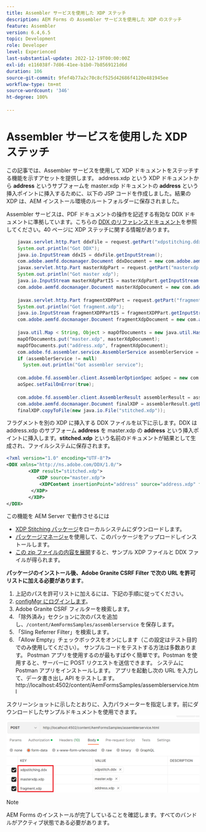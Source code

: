 ```yaml
---
title: Assembler サービスを使用した XDP ステッチ
description: AEM Forms の Assembler サービスを使用した XDP のステッチ
feature: Assembler
version: 6.4,6.5
topic: Development
role: Developer
level: Experienced
last-substantial-update: 2022-12-19T00:00:00Z
exl-id: e116038f-7d86-41ee-b1b0-7b8569121d6d
duration: 106
source-git-commit: 9fef4b77a2c70c8cf525d42686f4120e481945ee
workflow-type: tm+mt
source-wordcount: '346'
ht-degree: 100%

---
```


# Assembler サービスを使用した XDP ステッチ

この記事では、Assembler サービスを使用して XDP ドキュメントをステッチする機能を示すアセットを提供します。
address.xdp という XDP ドキュメントから **address** というサブフォームを master.xdp ドキュメントの **address** という挿入ポイントに挿入するために、以下の JSP コードを作成しました。結果の XDP は、AEM インストール環境のルートフォルダーに保存されました。

Assembler サービスは、PDF ドキュメントの操作を記述する有効な DDX ドキュメントに準拠しています。こちらの [DDX のリファレンスドキュメント](assets/ddxRef.pdf)を参照してください。40 ページに XDP ステッチに関する情報があります。

```java
    javax.servlet.http.Part ddxFile = request.getPart("xdpstitching.ddx");
    System.out.println("Got DDX");
    java.io.InputStream ddxIS = ddxFile.getInputStream();
    com.adobe.aemfd.docmanager.Document ddxDocument = new com.adobe.aemfd.docmanager.Document(ddxIS);
    javax.servlet.http.Part masterXdpPart = request.getPart("masterxdp.xdp");
    System.out.println("Got master xdp");
    java.io.InputStream masterXdpPartIS = masterXdpPart.getInputStream();
    com.adobe.aemfd.docmanager.Document masterXdpDocument = new com.adobe.aemfd.docmanager.Document(masterXdpPartIS);

    javax.servlet.http.Part fragmentXDPPart = request.getPart("fragment.xdp");
    System.out.println("Got fragment.xdp");
    java.io.InputStream fragmentXDPPartIS = fragmentXDPPart.getInputStream();
    com.adobe.aemfd.docmanager.Document fragmentXdpDocument = new com.adobe.aemfd.docmanager.Document(fragmentXDPPartIS);

    java.util.Map < String, Object > mapOfDocuments = new java.util.HashMap < String, Object > ();
    mapOfDocuments.put("master.xdp", masterXdpDocument);
    mapOfDocuments.put("address.xdp", fragmentXdpDocument);
    com.adobe.fd.assembler.service.AssemblerService assemblerService = sling.getService(com.adobe.fd.assembler.service.AssemblerService.class);
    if (assemblerService != null)
      System.out.println("Got assembler service");

    com.adobe.fd.assembler.client.AssemblerOptionSpec aoSpec = new com.adobe.fd.assembler.client.AssemblerOptionSpec();
    aoSpec.setFailOnError(true);

    com.adobe.fd.assembler.client.AssemblerResult assemblerResult = assemblerService.invoke(ddxDocument, mapOfDocuments, aoSpec);
    com.adobe.aemfd.docmanager.Document finalXDP = assemblerResult.getDocuments().get("stitched.xdp");
    finalXDP.copyToFile(new java.io.File("stitched.xdp"));
```

フラグメントを別の XDP に挿入する DDX ファイルを以下に示します。DDX は address.xdp のサブフォーム **address** を master.xdp の **address** という挿入ポイントに挿入します。**stitched.xdp** という名前のドキュメントが結果として生成され、ファイルシステムに保存されます。

```xml
<?xml version="1.0" encoding="UTF-8"?> 
<DDX xmlns="http://ns.adobe.com/DDX/1.0/"> 
        <XDP result="stitched.xdp"> 
           <XDP source="master.xdp"> 
            <XDPContent insertionPoint="address" source="address.xdp" fragment="address"/> 
         </XDP> 
        </XDP>         
</DDX>
```

この機能を AEM Server で動作させるには

* [XDP Stitching パッケージ](assets/xdp-stitching.zip)をローカルシステムにダウンロードします。
* [パッケージマネージャ](http://localhost:4502/crx/packmgr/index.jsp)を使用して、このパッケージをアップロードしインストールします。
* [この zip ファイルの内容を展開](assets/xdp-and-ddx.zip)すると、サンプル XDP ファイルと DDX ファイルが得られます。

**パッケージのインストール後、Adobe Granite CSRF Filter で次の URL を許可リストに加える必要があります**。

1. 上記のパスを許可リストに加えるには、下記の手順に従ってください。
1. [configMgr にログインします](http://localhost:4502/system/console/configMgr)。
1. Adobe Granite CSRF フィルターを検索します。
1. 「除外済み」セクションに次のパスを追加し、`/content/AemFormsSamples/assemblerservice` を保存します。
1. 「Sling Referrer Filter」を検索します。
1. 「Allow Empty」チェックボックスをオンにします（この設定はテスト目的でのみ使用してください）。
サンプルコードをテストする方法は多数あります。 Postman アプリを使用するのが最もすばやく簡単です。Postman を使用すると、サーバーに POST リクエストを送信できます。 システムに Postman アプリをインストールします。
アプリを起動し次の URL を入力して、データ書き出し API をテストします。
http://localhost:4502/content/AemFormsSamples/assemblerservice.html

スクリーンショットに示したとおりに、入力パラメーターを指定します。前にダウンロードしたサンプルドキュメントを使用できます。
![xdp-stitch-postman](assets/xdp-stitching-postman.png)

>[!NOTE]
>
>AEM Forms のインストールが完了していることを確認します。すべてのバンドルがアクティブ状態である必要があります。
>

